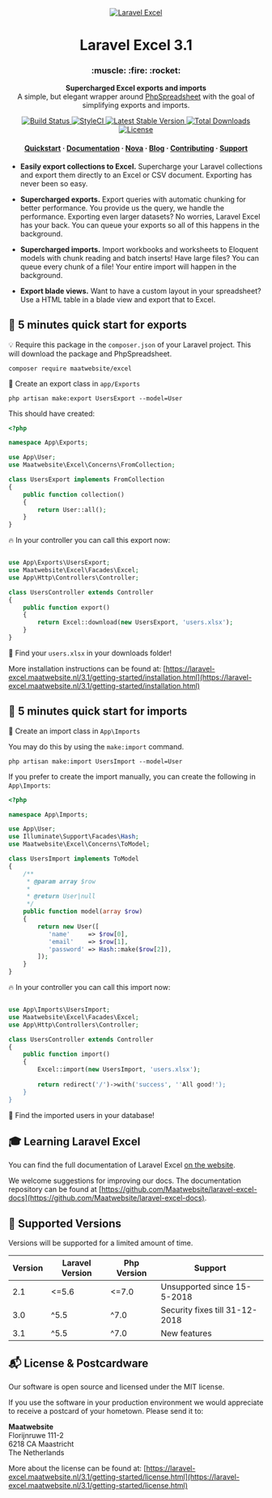 <p align="center">
  <a href="https://laravel-excel.maatwebsite.nl">
    <img alt="Laravel Excel" src="https://user-images.githubusercontent.com/7728097/43685313-ff1e2110-98b0-11e8-8b50-900a2b262f0f.png" />
  </a>
</p>

<h1 align="center">
  Laravel Excel 3.1
</h1>

<h3 align="center">
  :muscle: :fire: :rocket:
</h3>

<p align="center">
  <strong>Supercharged Excel exports and imports</strong><br>
  A simple, but elegant wrapper around <a href="https://phpspreadsheet.readthedocs.io/">PhpSpreadsheet</a> with the goal of simplifying
exports and imports. 
</p>

<p align="center">
  <a href="https://travis-ci.org/Maatwebsite/Laravel-Excel">
    <img src="https://travis-ci.org/Maatwebsite/Laravel-Excel.svg?branch=3.1" alt="Build Status">
  </a> 
  
  <a href="https://styleci.io/repos/14259390">
    <img src="https://styleci.io/repos/14259390/shield?branch=3.1" alt="StyleCI">
  </a> 
  
   <a href="https://packagist.org/packages/maatwebsite/excel">
      <img src="https://poser.pugx.org/maatwebsite/excel/v/stable.png" alt="Latest Stable Version">
  </a> 
  
  <a href="https://packagist.org/packages/maatwebsite/excel">
      <img src="https://poser.pugx.org/maatwebsite/excel/downloads.png" alt="Total Downloads">
  </a> 
  
  <a href="https://packagist.org/packages/maatwebsite/excel">
    <img src="https://poser.pugx.org/maatwebsite/excel/license.png" alt="License">
  </a>
</p>

<h4 align="center">
  <a href="https://laravel-excel.maatwebsite.nl/3.1/exports/">Quickstart</a>
  <span> · </span>
  <a href="https://laravel-excel.maatwebsite.nl/3.1/getting-started/">Documentation</a>
  <span> · </span>
  <a href="https://github.com/Maatwebsite/Laravel-Nova-Excel">Nova</a>
  <span> · </span>
  <a href="https://laravel-excel.maatwebsite.nl/blog/">Blog</a>
  <span> · </span>
  <a href="https://laravel-excel.maatwebsite.nl/3.1/getting-started/contributing.html">Contributing</a>
  <span> · </span>
  <a href="https://laravel-excel.maatwebsite.nl/3.1/getting-started/support.html">Support</a>
</h4>

- **Easily export collections to Excel.** Supercharge your Laravel collections and export them directly to an Excel or CSV document. Exporting has never been so easy.

- **Supercharged exports.** Export queries with automatic chunking for better performance. You provide us the query, we handle the performance. Exporting even larger datasets? No worries, Laravel Excel has your back. You can queue your exports so all of this happens in the background.

- **Supercharged imports.** Import workbooks and worksheets to Eloquent models with chunk reading and batch inserts! Have large files? You can queue every chunk of a file! Your entire import will happen in the background.

- **Export blade views.** Want to have a custom layout in your spreadsheet? Use a HTML table in a blade view and export that to Excel.

## :rocket: 5 minutes quick start for exports

:bulb: Require this package in the `composer.json` of your Laravel project. This will download the package and PhpSpreadsheet.

```
composer require maatwebsite/excel
```

:muscle: Create an export class in `app/Exports`

```
php artisan make:export UsersExport --model=User
```

This should have created:

```php
<?php

namespace App\Exports;

use App\User;
use Maatwebsite\Excel\Concerns\FromCollection;

class UsersExport implements FromCollection
{
    public function collection()
    {
        return User::all();
    }
}
```

:fire: In your controller you can call this export now:

```php

use App\Exports\UsersExport;
use Maatwebsite\Excel\Facades\Excel;
use App\Http\Controllers\Controller;

class UsersController extends Controller 
{
    public function export() 
    {
        return Excel::download(new UsersExport, 'users.xlsx');
    }
}
```

:page_facing_up: Find your `users.xlsx` in your downloads folder!

More installation instructions can be found at: [https://laravel-excel.maatwebsite.nl/3.1/getting-started/installation.html](https://laravel-excel.maatwebsite.nl/3.1/getting-started/installation.html)

## :rocket: 5 minutes quick start for imports

:muscle: Create an import class in `App\Imports`

You may do this by using the `make:import` command.

```
php artisan make:import UsersImport --model=User
```

If you prefer to create the import manually, you can create the following in `App\Imports`:

```php
<?php

namespace App\Imports;

use App\User;
use Illuminate\Support\Facades\Hash;
use Maatwebsite\Excel\Concerns\ToModel;

class UsersImport implements ToModel
{
    /**
     * @param array $row
     *
     * @return User|null
     */
    public function model(array $row)
    {
        return new User([
           'name'     => $row[0],
           'email'    => $row[1], 
           'password' => Hash::make($row[2]),
        ]);
    }
}
```

:fire: In your controller you can call this import now:

```php

use App\Imports\UsersImport;
use Maatwebsite\Excel\Facades\Excel;
use App\Http\Controllers\Controller;

class UsersController extends Controller 
{
    public function import() 
    {
        Excel::import(new UsersImport, 'users.xlsx');
        
        return redirect('/')->with('success', ''All good!');
    }
}
```

:page_facing_up: Find the imported users in your database!

## 🎓 Learning Laravel Excel

You can find the full documentation of Laravel Excel [on the website](https://laravel-excel.maatwebsite.nl/).

We welcome suggestions for improving our docs. The documentation repository can be found at [https://github.com/Maatwebsite/laravel-excel-docs](https://github.com/Maatwebsite/laravel-excel-docs).

## :wrench: Supported Versions

Versions will be supported for a limited amount of time.

| Version | Laravel Version | Php Version | Support |
|---- |----|----|----|
| 2.1 | <=5.6 | <=7.0 | Unsupported since 15-5-2018 |
| 3.0 | ^5.5 |  ^7.0 | Security fixes till 31-12-2018 |
| 3.1 | ^5.5 |  ^7.0 | New features |

## :mailbox_with_mail: License & Postcardware

Our software is open source and licensed under the MIT license.

If you use the software in your production environment we would appreciate to receive a postcard of your hometown. Please send it to:

**Maatwebsite**  
Florijnruwe 111-2  
6218 CA Maastricht  
The Netherlands  

More about the license can be found at: [https://laravel-excel.maatwebsite.nl/3.1/getting-started/license.html](https://laravel-excel.maatwebsite.nl/3.1/getting-started/license.html)
